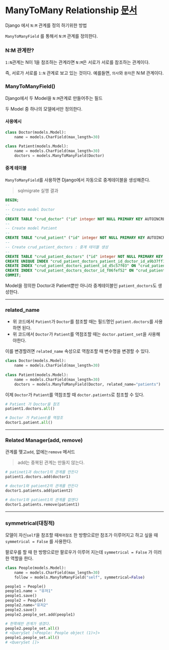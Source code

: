 # ManyToMany Relationship [문서](https://docs.djangoproject.com/en/3.1/topics/db/examples/many_to_many/)

Django 에서 `N:M` 관계를 정의 하기위한 방법

`ManyToManyField` 를 통해서 `N:M` 관계를 정의한다.

### N:M 관계란?

`1:N`관계는 N이 1을 참조하는 관계라면 `N:M`은 서로가 서로를 참조하는 관계이다.

즉, 서로가 서로를 `1:N` 관계로 보고 있는 것이다. 예를들면, `의사`와 `환자`은 N:M 관계이다.

### ManyToManyField()

Django에서 두 Model을 `N:M`관계로 만들어주는 필드

두 Model 중 하나의 모델에서만 정의한다.

#### 사용예시

```python
class Doctor(models.Model):
    name = models.CharField(max_length=30)
    
class Patient(models.Model):
    name = models.CharField(max_length=30)
    doctors = models.ManyToManyField(Doctor)
```

#### 중계 테이블

`ManyToManyField`를 사용하면 Django에서 자동으로 중계테이블을 생성해준다.

> sqlmigrate 실행 결과

```sql
BEGIN;
--
-- Create model Doctor
--
CREATE TABLE "crud_doctor" ("id" integer NOT NULL PRIMARY KEY AUTOINCREMENT, "name" varchar(30) NOT NULL);
--
-- Create model Patient
--
CREATE TABLE "crud_patient" ("id" integer NOT NULL PRIMARY KEY AUTOINCREMENT, "name" varchar(30) NOT NULL);
--
-- Create crud_patient_doctors : 중계 테이블 생성
-- 
CREATE TABLE "crud_patient_doctors" ("id" integer NOT NULL PRIMARY KEY AUTOINCREMENT, "patient_id" integer NOT NULL REFERENCES "crud_patient" ("id") DEFERRABLE INITIALLY DEFERRED, "doctor_id" integer NOT NULL REFERENCES "crud_doctor" ("id") DEFERRABLE INITIALLY DEFERRED);
CREATE UNIQUE INDEX "crud_patient_doctors_patient_id_doctor_id_a9b37ff1_uniq" ON "crud_patient_doctors" ("patient_id", "doctor_id");
CREATE INDEX "crud_patient_doctors_patient_id_d5c57f03" ON "crud_patient_doctors" ("patient_id");
CREATE INDEX "crud_patient_doctors_doctor_id_f06fef52" ON "crud_patient_doctors" ("doctor_id");
COMMIT;
```

Model을 정의한 Doctor과 Patient뿐만 아니라 중계테이블인 `patient_doctors`도 생성한다.

---

### related_name

- 위 코드에서 `Patient`가 `Doctor`를 참조할 때는 필드명인 `patient.doctors`를 사용하면 된다.
- 위 코드에서 `Doctor`가 `Patient`를 역참조할 때는 `doctor.patient_set`을 사용해야한다.

이를 변경할려면  `related_name` 속성으로 역참조할 때 변수명을 변경할 수 있다.

```python
class Doctor(models.Model):
    name = models.CharField(max_length=30)
    
class Patient(models.Model):
    name = models.CharField(max_length=30)
    doctors = models.ManyToManyField(Doctor, related_name="patients")
```

이제 `Doctor`가 `Patient`를 역참조할 때 `doctor.patients`로 참조할 수 있다.

```python
# Patient 가 Doctor을 참조
patient1.doctors.all()

# Doctor 가 Patient를 역참조
doctor1.patient.all()
```

---

### Related Manager(add, remove)

관계를 맺고`add`, 없에는`remove` 메서드

> add는 중복된 관계는 만들지 않는다. 

```python
# patinet1과 doctor1의 관계를 만든다
patient1.doctors.add(doctor1)

# doctor1와 patient2의 관계를 만든다
doctor1.patients.add(patient2)

# doctor1와 patient1의 관계를 없엔다
doctor1.patients.remove(patient1)
```

---

### symmetrical(대칭적)

모델이 자신`self`을 참조할 때`재귀참조` 한 방향으로만 참조가 이루어지고 하고 싶을 때  `symmetrical = False` 를 사용한다.

팔로우를 할 때 한 방향으로만 팔로우가 이루어 지는데 `symmetrical = False` 가 이러한 역할을 한다.

```python
class People(models.Model):
    name = models.CharField(max_length=30)
    follow = models.ManyToManyField("self", symmetrical=False)
```

```python
people1 = People()
people1.name = "유저1"
people1.save()
people2 = People()
people2.name="유저2"
people2.save()
people2.people_set.add(people1)

# 한쪽에만 관계가 생겼다.
people2.people_set.all()
# <QuerySet [<People: People object (1)>]>
people1.people_set.all()
# <QuerySet []>
```

